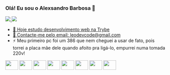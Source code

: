 ### Olá! Eu sou o Alexsandro Barbosa 👋

<div>
      <a href="#">
      <img src="https://github-readme-stats.vercel.app/api?username=lbseven7&show_icons=true&theme=tokyonight" />
      <img src="https://github-readme-stats.vercel.app/api/top-langs/?username=lbseven7&theme=blue-green" >
</div>

- 🔭 Hoje estudo desenvolvimento web na Trybe
- 🌱 Contacte-me pelo email: leodevcode@gmail.com
- ⚡ Meu primeiro pc foi um 386 que nem cheguei a usar de fato, pois torrei a placa mãe dele quando afoito pra ligá-lo, empurrei numa tomada 220v!

   
      
<div style="display: inline_block">
     <img align="center" width="40" height="30" src="https://cdn.jsdelivr.net/gh/devicons/devicon/icons/css3/css3-original.svg" >
      <img align="center" width="40" height="30" src="https://cdn.jsdelivr.net/gh/devicons/devicon/icons/javascript/javascript-original.svg" >
      <img align="center" width="40" height="30" src="https://cdn.jsdelivr.net/gh/devicons/devicon/icons/html5/html5-original.svg" >
        <img align="center" width="40" height="30" src="https://cdn.jsdelivr.net/gh/devicons/devicon/icons/python/python-original.svg" >
      <img align="center" width="40" height="30" src="https://cdn.jsdelivr.net/gh/devicons/devicon/icons/git/git-original.svg" >
      <img align="center" width="40" height="30" src="https://cdn.jsdelivr.net/gh/devicons/devicon/icons/react/react-original.svg" >
      <img align="center" width="40" height="30" src="https://cdn.jsdelivr.net/gh/devicons/devicon/icons/redux/redux-original.svg" >
      <img align="center" width="40" height="30" src="https://cdn.jsdelivr.net/gh/devicons/devicon/icons/jest/jest-plain.svg" >
</div>
      
   
  
  
